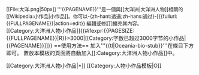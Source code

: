 <div class="notice metadata" id="stub" style="font-size: small;">[[File:大洋.png|50px]]&nbsp;'''{{PAGENAME}}'''是一個與[[大洋洲|大洋洲人物]]相關的[[Wikipedia:小作品|小作品]]。你可以-{zh-hant:透過;zh-hans:通过}-<span class="plainlinks">[{{fullurl:{{FULLPAGENAME}}|action=edit}} 編輯或修訂]</span>擴充其內容。</div><includeonly>[[Category:大洋洲人物小作品]]{{#ifexpr:{{PAGESIZE:{{FULLPAGENAME}}|R}}>3000|[[Category:字数已超过3000字节的小作品|{{PAGENAME}}]]}}</includeonly><noinclude>
==使用方法==
加入'''{{tl|Oceania-bio-stub}}'''在條目下方即可。
置放本模板的頁面將自動加入[[:Category:大洋洲人物小作品]]中。

[[Category:大洋洲人物小作品|*]]
[[Category:人物小作品模板|O]]
</noinclude>